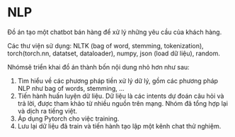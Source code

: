 # NLP
Đồ án tạo một chatbot bán hàng để xử lý những yêu cầu của khách hàng.


Các thư viện sử dụng: NLTK (bag of word, stemming, tokenization), torch(torch.nn, datatset, dataloader), numpy, json (load dữ liệu), random.

Nhómsẽ triển khai đồ án thành bốn nội dung nhỏ hơn như sau:
1.	Tìm hiểu về các phương pháp tiền xử lý dữ lý, gồm các phương pháp NLP như bag of words, stemming, ...
2.	Tiến hành huấn luyện dữ liệu. Dữ liệu là các intents dự đoán câu hỏi và trả lời, được tham khảo từ nhiều nguồn trên mạng. Nhóm đã tổng hợp lại và dịch ra tiếng việt.
3.	Áp dụng Pytorch	cho việc training.
4.	Lưu lại dữ liệu đã train và tiến hành tạo lập một kênh chat thử nghiệm.

